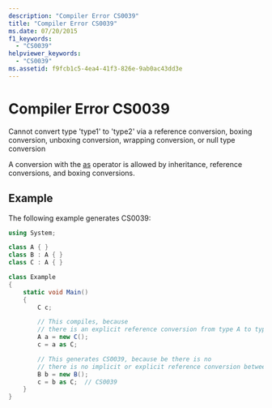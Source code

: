 ```yaml
---
description: "Compiler Error CS0039"
title: "Compiler Error CS0039"
ms.date: 07/20/2015
f1_keywords:
  - "CS0039"
helpviewer_keywords:
  - "CS0039"
ms.assetid: f9fcb1c5-4ea4-41f3-826e-9ab0ac43dd3e
---
```

# Compiler Error CS0039

Cannot convert type 'type1' to 'type2' via a reference conversion, boxing conversion, unboxing conversion, wrapping conversion, or null type conversion

A conversion with the [as](../operators/type-testing-and-cast.md#as-operator) operator is allowed by inheritance, reference conversions, and boxing conversions.

## Example

The following example generates CS0039:

```csharp
using System;

class A { }
class B : A { }
class C : A { }

class Example
{
    static void Main()
    {
        C c;

        // This compiles, because
        // there is an explicit reference conversion from type A to type C.
        A a = new C();
        c = a as C;

        // This generates CS0039, because be there is no
        // there is no implicit or explicit reference conversion between B and C types.
        B b = new B();
        c = b as C;  // CS0039
    }
}
```
